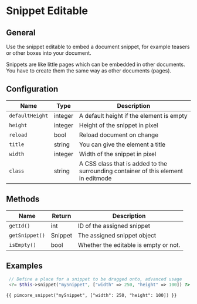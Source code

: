 # Snippet Editable

## General

Use the snippet editable to embed a document snippet, for example teasers or other boxes into your document. 

Snippets are like little pages which can be embedded in other documents. 
You have to create them the same way as other documents (pages).

## Configuration

| Name            | Type    | Description                                                                        |
|-----------------|---------|------------------------------------------------------------------------------------|
| `defaultHeight` | integer | A default height if the element is empty                                           |
| `height`        | integer | Height of the snippet in pixel                                                     |
| `reload`        | bool    | Reload document on change                                                          |
| `title`         | string  | You can give the element a title                                                   |
| `width`         | integer | Width of the snippet in pixel                                                      |
| `class`         | string  | A CSS class that is added to the surrounding container of this element in editmode |

## Methods

| Name           | Return  | Description                           |
|----------------|---------|---------------------------------------|
| `getId()`      | int     | ID of the assigned snippet            |
| `getSnippet()` | Snippet | The assigned snippet object           |
| `isEmpty()`    | bool    | Whether the editable is empty or not. |

## Examples
<div class="code-section">

```php  
 // Define a place for a snippet to be dragged onto, advanced usage
 <?= $this->snippet("mySnippet", ["width" => 250, "height" => 100]) ?>
```

```twig
{{ pimcore_snippet("mySnippet", ["width": 250, "height": 100]) }}
```
</div>

